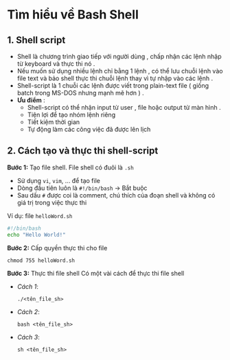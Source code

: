 # Tìm hiểu về Bash Shell

## 1. Shell script
- Shell là chương trình giao tiếp với người dùng , chấp nhận các lệnh nhập từ keyboard và thực thi nó .
- Nếu muốn sử dụng nhiều lệnh chỉ bằng 1 lệnh , có thể lưu chuỗi lệnh vào file text và bảo shell thực thi chuỗi lệnh thay vì tự nhập vào các lệnh .
- Shell-script là 1 chuỗi các lệnh được viết trong plain-text file ( giống batch trong MS-DOS nhưng mạnh mẽ hơn ) .
- **Ưu điểm** :
    - Shell-script có thể nhận input từ user , file hoặc output từ màn hình .
    - Tiện lợi để tạo nhóm lệnh riêng
    - Tiết kiệm thời gian
    - Tự động làm các công việc đã được lên lịch


## 2. Cách tạo và thực thi shell-script
**Bước 1:** Tạo file shell. File shell có đuôi là `.sh`
- Sử dụng `vi`, `vim`, ... để tạo file
- Dòng đầu tiên luôn là `#!/bin/bash` -> Bắt buộc
- Sau dấu `#` được coi là comment, chú thích của đoạn shell và không có giá trị trong việc thực thi

Ví dụ: file `helloWord.sh`
```bash
#!/bin/bash
echo "Hello World!"
```

**Bước 2:** Cấp quyền thực thi cho file 
```
chmod 755 helloWord.sh
```

**Bước 3:** Thực thi file shell
Có một vài cách để thực thi file shell
- *Cách 1*: 
    ```
    ./<tên_file_sh>
    ```

- *Cách 2*: 
    ```
    bash <tên_file_sh>
    ```

- *Cách 3*:
    ```
    sh <tên_file_sh>
    ```